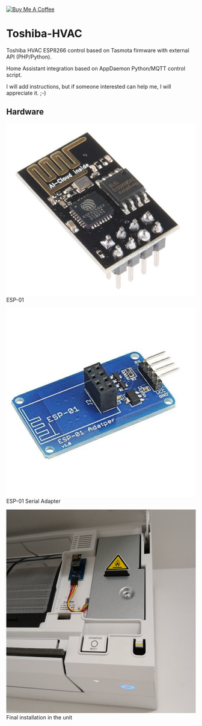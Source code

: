 <a href="https://www.buymeacoffee.com/IntExCZ" target="_blank"><img src="https://cdn.buymeacoffee.com/buttons/default-orange.png" alt="Buy Me A Coffee" height="41" width="174"></a>

# Toshiba-HVAC
Toshiba HVAC ESP8266 control based on Tasmota firmware with external API (PHP/Python).

Home Assistant integration based on AppDaemon Python/MQTT control script.

I will add instructions, but if someone interested can help me, I will appreciate it. ;-)

## Hardware
![ESP-01](/images/esp01.jpg)
ESP-01

![ESP-01](/images/esp01_adapter.jpg)
ESP-01 Serial Adapter

![Installation](/images/installation.jpg)
Final installation in the unit
